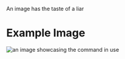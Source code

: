 An image has the taste of a liar

# Example Image

![an image showcasing the command in use](/static/images/commands/heavensdoor/heavens%20door%20liar.png)